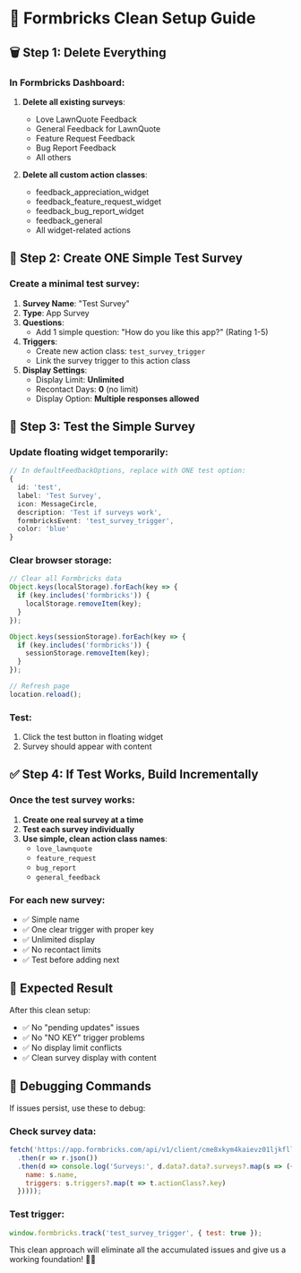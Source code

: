 # 🧹 Formbricks Clean Setup Guide

## 🗑️ Step 1: Delete Everything

### In Formbricks Dashboard:
1. **Delete all existing surveys**:
   - Love LawnQuote Feedback
   - General Feedback for LawnQuote  
   - Feature Request Feedback
   - Bug Report Feedback
   - All others

2. **Delete all custom action classes**:
   - feedback_appreciation_widget
   - feedback_feature_request_widget
   - feedback_bug_report_widget
   - feedback_general
   - All widget-related actions

## 🚀 Step 2: Create ONE Simple Test Survey

### Create a minimal test survey:
1. **Survey Name**: "Test Survey"
2. **Type**: App Survey
3. **Questions**: 
   - Add 1 simple question: "How do you like this app?" (Rating 1-5)
4. **Triggers**:
   - Create new action class: `test_survey_trigger`
   - Link the survey trigger to this action class
5. **Display Settings**:
   - Display Limit: **Unlimited**
   - Recontact Days: **0** (no limit)
   - Display Option: **Multiple responses allowed**

## 🧪 Step 3: Test the Simple Survey

### Update floating widget temporarily:
```typescript
// In defaultFeedbackOptions, replace with ONE test option:
{
  id: 'test',
  label: 'Test Survey',
  icon: MessageCircle,
  description: 'Test if surveys work',
  formbricksEvent: 'test_survey_trigger',
  color: 'blue'
}
```

### Clear browser storage:
```javascript
// Clear all Formbricks data
Object.keys(localStorage).forEach(key => {
  if (key.includes('formbricks')) {
    localStorage.removeItem(key);
  }
});

Object.keys(sessionStorage).forEach(key => {
  if (key.includes('formbricks')) {
    sessionStorage.removeItem(key);
  }
});

// Refresh page
location.reload();
```

### Test:
1. Click the test button in floating widget
2. Survey should appear with content

## ✅ Step 4: If Test Works, Build Incrementally

### Once the test survey works:
1. **Create one real survey at a time**
2. **Test each survey individually**  
3. **Use simple, clean action class names**:
   - `love_lawnquote`
   - `feature_request`
   - `bug_report`
   - `general_feedback`

### For each new survey:
- ✅ Simple name
- ✅ One clear trigger with proper key
- ✅ Unlimited display
- ✅ No recontact limits
- ✅ Test before adding next

## 🎯 Expected Result

After this clean setup:
- ✅ No "pending updates" issues
- ✅ No "NO KEY" trigger problems
- ✅ No display limit conflicts
- ✅ Clean survey display with content

## 🔧 Debugging Commands

If issues persist, use these to debug:

### Check survey data:
```javascript
fetch('https://app.formbricks.com/api/v1/client/cme8xkym4kaievz01ljkfll1q/environment')
  .then(r => r.json())
  .then(d => console.log('Surveys:', d.data?.data?.surveys?.map(s => ({
    name: s.name,
    triggers: s.triggers?.map(t => t.actionClass?.key)
  }))));
```

### Test trigger:
```javascript
window.formbricks.track('test_survey_trigger', { test: true });
```

This clean approach will eliminate all the accumulated issues and give us a working foundation! 🧹✨